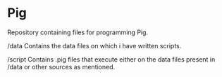 Pig
===

Repository containing files for programming Pig.

/data
Contains the data files on which i have written scripts.

/script
Contains .pig files that execute either on the data files present in /data or other sources as mentioned.
